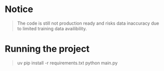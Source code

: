 # Notice
> The code is still not production ready and risks data inaccuracy due to limited training data availibility.

# Running the project
> uv pip install -r requirements.txt
> python main.py

